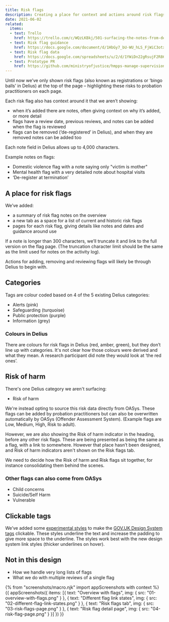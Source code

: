 ```yaml
---
title: Risk flags
description: Creating a place for context and actions around risk flags
date: 2021-06-02
related:
  items:
  - text: Trello
    href: https://trello.com/c/WQzLKBkj/501-surfacing-the-notes-from-delius-risk-badges-bingo-balls-registrations
  - text: Risk flag guidance
    href: https://docs.google.com/document/d/1HbGy7_bU-WU_hLS_FjWiC3otxzyrSQQ2RBFkhxZ8Za4/edit
  - text: Risk flag data
    href: https://docs.google.com/spreadsheets/u/2/d/1YWiDn22gRsujF2R86geWrgvr1f3R7a85-Qyi5OO34o4/edit?usp=sharing
  - text: Prototype PR
    href: https://github.com/ministryofjustice/hmpps-manage-supervisions-prototype/pull/248
---
```


Until now we’ve only shown risk flags (also known as registrations or ‘bingo balls’ in Delius) at the top of the page – highlighting these risks to probation practitioners on each page.

Each risk flag also has context around it that we aren’t showing:

- when it’s added there are notes, often giving context on why it’s added, or more detail
- flags have a review date, previous reviews, and notes can be added when the flag is reviewed
- flags can be removed (‘de-registered’ in Delius), and when they are removed notes can be added too

Each note field in Delius allows up to 4,000 characters.

Example notes on flags:

- Domestic violence flag with a note saying only "victim is mother"
- Mental health flag with a very detailed note about hospital visits
- ‘De-register at termination’

## A place for risk flags

We’ve added:

- a summary of risk flag notes on the overview
- a new tab as a space for a list of current and historic risk flags
- pages for each risk flag, giving details like notes and dates and guidance around use

If a note is longer than 300 characters, we’ll truncate it and link to the full version on the flag page. (The truncation character limit should be the same as the limit used for notes on the activity log).

Actions for adding, removing and reviewing flags will likely be through Delius to begin with.

## Categories

Tags are colour coded based on 4 of the 5 existing Delius categories:

- Alerts (pink)
- Safeguarding (turquoise)
- Public protection (purple)
- Information (grey)

### Colours in Delius

There are colours for risk flags in Delius (red, amber, green), but they don’t line up with categories. It's not clear how those colours were derived and what they mean. A research participant did note they would look at ‘the red ones’.

## Risk of harm

There's one Delius category we aren't surfacing:

- Risk of harm

We're instead opting to source this risk data directly from OASys. These flags can be added by probation practitioners but can also be overwritten automatically by OASys (Offender Assessment System). (Example flags are Low, Medium, High, Risk to adult).

However, we are also showing the Risk of harm indicator in the heading, before any other risk flags. These are being presented as being the same as a flag, with a link to somewhere. However that place hasn’t been designed, and Risk of harm indicators aren't shown on the Risk flags tab.

We need to decide how the Risk of harm and Risk flags sit together, for instance consolidating them behind the scenes.

### Other flags can also come from OASys

- Child concerns
- Suicide/Self Harm
- Vulnerable

## Clickable tags

We’ve added some [experimental styles](#different-flag-link-states) to make the [GOV.UK Design System tags](https://design-system.service.gov.uk/components/tag/) clickable. These styles underline the text and increase the padding to give more space to the underline. The styles work best with the new design system link styles (thicker underlines on hover).

## Not in this design

- How we handle very long lists of flags
- What we do with multiple reviews of a single flag

{% from "screenshots/macro.njk" import appScreenshots with context %}
{{ appScreenshots({
  items: [{
      text: "Overview with flags",
      img: { src: "01-overview-with-flags.png" }
    }, {
      text: "Different flag link states",
      img: { src: "02-different-flag-link-states.png" }
    }, {
      text: "Risk flags tab",
      img: { src: "03-risk-flags-page.png" }
    }, {
      text: "Risk flag detail page",
      img: { src: "04-risk-flag-page.png" }
    }]
}) }}
